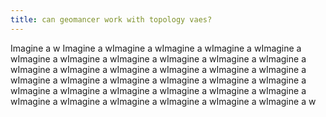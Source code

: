 ```yaml
---
title: can geomancer work with topology vaes?
---
```


Imagine a w
Imagine a wImagine a wImagine a wImagine a wImagine a wImagine a wImagine a wImagine a wImagine a wImagine a wImagine a wImagine a wImagine a wImagine a wImagine a wImagine a wImagine a wImagine a wImagine a wImagine a wImagine a wImagine a wImagine a wImagine a wImagine a wImagine a wImagine a wImagine a wImagine a wImagine a wImagine a wImagine a wImagine a wImagine a wImagine a w